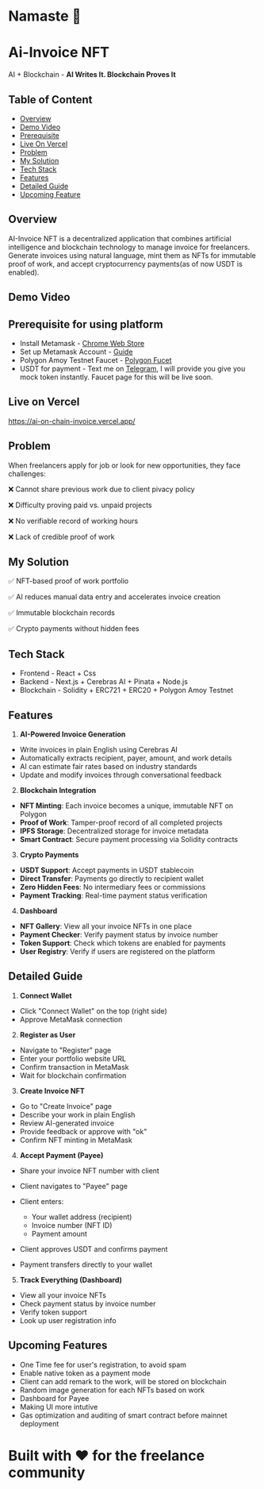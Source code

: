 # Namaste 🙏
# Ai-Invoice NFT 
AI + Blockchain - **AI Writes It. Blockchain Proves It**

## Table of Content 
- [Overview](#overview)
- [Demo Video](#demo-video)
- [Prerequisite](#prerequisite-for-using-platform)
- [Live On Vercel](#live-on-vercel)
- [Problem](#problem)
- [My Solution](#my-solution)
- [Tech Stack](#tech-stack)
- [Features](#features)
- [Detailed Guide](#detailed-guide)
- [Upcoming Feature](#upcoming-features)


## Overview
AI-Invoice NFT is a decentralized application that combines artificial intelligence and blockchain technology to manage invoice  for freelancers. Generate invoices using natural language, mint them as NFTs for immutable proof of work, and accept cryptocurrency payments(as of now USDT is enabled).

## Demo Video

## Prerequisite for using platform 
- Install Metamask - [Chrome Web Store](https://chromewebstore.google.com/detail/metamask/nkbihfbeogaeaoehlefnkodbefgpgknn?hl=en)
- Set up Metamask Account - [Guide](https://support.metamask.io/start/creating-a-new-wallet/)
- Polygon Amoy Testnet Faucet - [Polygon Fucet](https://faucet.polygon.technology/)
- USDT for payment - Text me on [Telegram](https://t.me/ho_babu), I will provide you give you mock token instantly. Faucet page for this will be live soon. 

## Live on Vercel 

https://ai-on-chain-invoice.vercel.app/

## Problem
When freelancers apply for job or look for new opportunities, they face challenges:

❌ Cannot share previous work due to client pivacy policy

❌ Difficulty proving paid vs. unpaid projects

❌ No verifiable record of working hours

❌ Lack of credible proof of work


## My Solution 

✅ NFT-based proof of work portfolio

✅ AI reduces manual data entry and accelerates invoice creation

✅ Immutable blockchain records

✅ Crypto payments without hidden fees



## Tech Stack
- Frontend - React + Css 
- Backend - Next.js + Cerebras AI + Pinata + Node.js
- Blockchain - Solidity + ERC721 + ERC20 + Polygon Amoy Testnet


## Features
1. **AI-Powered Invoice Generation**

- Write invoices in plain English using Cerebras AI
- Automatically extracts recipient, payer, amount, and work details
- AI can estimate fair rates based on industry standards
- Update and modify invoices through conversational feedback

2. **Blockchain Integration**

- **NFT Minting**: Each invoice becomes a unique, immutable NFT on Polygon
- **Proof of Work**: Tamper-proof record of all completed projects
- **IPFS Storage**: Decentralized storage for invoice metadata
- **Smart Contract**: Secure payment processing via Solidity contracts

3. **Crypto Payments**

- **USDT Support**: Accept payments in USDT stablecoin
- **Direct Transfer**: Payments go directly to recipient wallet
- **Zero Hidden Fees**: No intermediary fees or commissions
- **Payment Tracking**: Real-time payment status verification

4. **Dashboard**

- **NFT Gallery**: View all your invoice NFTs in one place
- **Payment Checker**: Verify payment status by invoice number
- **Token Support**: Check which tokens are enabled for payments
- **User Registry**: Verify if users are registered on the platform

## Detailed Guide 

1. **Connect Wallet**

- Click "Connect Wallet" on the top (right side)
- Approve MetaMask connection

2. **Register as User**

- Navigate to "Register" page
- Enter your portfolio website URL
- Confirm transaction in MetaMask
- Wait for blockchain confirmation

3. **Create Invoice NFT**

- Go to "Create Invoice" page
- Describe your work in plain English
- Review AI-generated invoice
- Provide feedback or approve with "ok"
- Confirm NFT minting in MetaMask

4. **Accept Payment (Payee)**

- Share your invoice NFT number with client
- Client navigates to "Payee" page
- Client enters:

   - Your wallet address (recipient)
   - Invoice number (NFT ID)
   - Payment amount

- Client approves USDT and confirms payment
- Payment transfers directly to your wallet

5. **Track Everything (Dashboard)**

- View all your invoice NFTs
- Check payment status by invoice number
- Verify token support
- Look up user registration info


## Upcoming Features
- One Time fee for user's registration, to avoid spam
- Enable native token as a payment mode 
- Client can add remark to the work, will be stored on blockchain
- Random image generation for each NFTs based on work
- Dashboard for Payee 
- Making UI more intutive
- Gas optimization and auditing of smart contract before mainnet deployment

# Built with ❤️ for the freelance community






